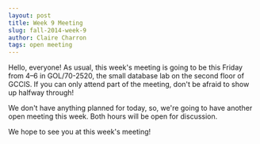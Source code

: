 ```yaml
---
layout: post
title: Week 9 Meeting
slug: fall-2014-week-9
author: Claire Charron
tags: open meeting
---
```


Hello, everyone! As usual, this week's meeting is going to be this Friday from 4–6 in GOL/70-2520, the small database lab on the second floor of GCCIS. If you can only attend part of the meeting, don't be afraid to show up halfway through!

We don't have anything planned for today, so, we're going to have another open meeting this week. Both hours will be open for discussion.

We hope to see you at this week's meeting!

